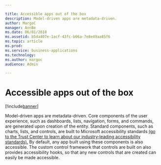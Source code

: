 ```yaml
---

title: Accessible apps out of the box
description: Model-driven apps are metadata-driven.
author: MargoC
manager: AnnBe
ms.date: 06/01/2018
ms.assetid: b5da407e-1acf-43fc-b06a-7e8e49aa85f6
ms.topic: article
ms.prod: 
ms.service: business-applications
ms.technology: 
ms.author: margoc
audience: Admin

---
```

#  Accessible apps out of the box




[!include[banner](../../includes/banner.md)]

Model-driven apps are metadata-driven. Core components of the user experience,
such as dashboards, lists, navigation, forms, and commands, are generated upon
creation of the entity. Standard components, such as charts, lists, and
controls, are built to Microsoft accessibility standards [(go to the Trust
Center to learn about our industry‑leading accessibility
standards).](https://www.microsoft.com/en-us/trustcenter/compliance/accessibility)
By default, any app built using these components is also accessible. The custom
control framework that controls are built on also provides accessibility hooks,
so that any new controls that are created can easily be made accessible.
